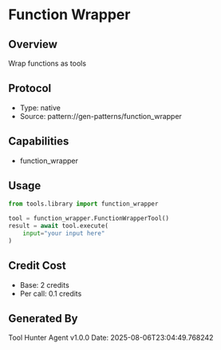 # Function Wrapper

## Overview
Wrap functions as tools

## Protocol
- Type: native
- Source: pattern://gen-patterns/function_wrapper

## Capabilities
- function_wrapper

## Usage
```python
from tools.library import function_wrapper

tool = function_wrapper.FunctionWrapperTool()
result = await tool.execute(
    input="your input here"
)
```

## Credit Cost
- Base: 2 credits
- Per call: 0.1 credits

## Generated By
Tool Hunter Agent v1.0.0
Date: 2025-08-06T23:04:49.768242
